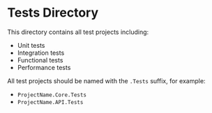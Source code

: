 # Tests Directory

This directory contains all test projects including:
- Unit tests
- Integration tests
- Functional tests
- Performance tests

All test projects should be named with the `.Tests` suffix, for example:
- `ProjectName.Core.Tests`
- `ProjectName.API.Tests`